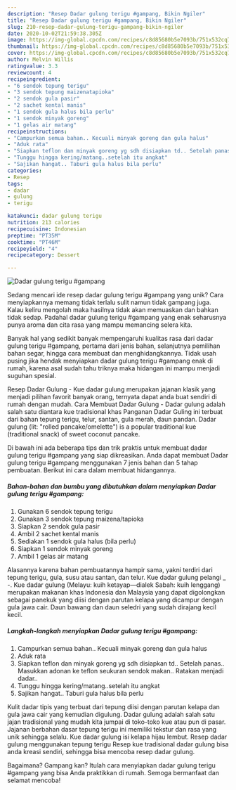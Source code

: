 ```yaml
---
description: "Resep Dadar gulung terigu #gampang, Bikin Ngiler"
title: "Resep Dadar gulung terigu #gampang, Bikin Ngiler"
slug: 210-resep-dadar-gulung-terigu-gampang-bikin-ngiler
date: 2020-10-02T21:59:38.305Z
image: https://img-global.cpcdn.com/recipes/c8d85680b5e7093b/751x532cq70/dadar-gulung-terigu-gampang-foto-resep-utama.jpg
thumbnail: https://img-global.cpcdn.com/recipes/c8d85680b5e7093b/751x532cq70/dadar-gulung-terigu-gampang-foto-resep-utama.jpg
cover: https://img-global.cpcdn.com/recipes/c8d85680b5e7093b/751x532cq70/dadar-gulung-terigu-gampang-foto-resep-utama.jpg
author: Melvin Willis
ratingvalue: 3.3
reviewcount: 4
recipeingredient:
- "6 sendok tepung terigu"
- "3 sendok tepung maizenatapioka"
- "2 sendok gula pasir"
- "2 sachet kental manis"
- "1 sendok gula halus bila perlu"
- "1 sendok minyak goreng"
- "1 gelas air matang"
recipeinstructions:
- "Campurkan semua bahan.. Kecuali minyak goreng dan gula halus"
- "Aduk rata"
- "Siapkan teflon dan minyak goreng yg sdh disiapkan td.. Setelah panas.. Masukkan adonan ke teflon seukuran sendok makan.. Ratakan menjadi dadar.."
- "Tunggu hingga kering/matang..setelah itu angkat"
- "Sajikan hangat.. Taburi gula halus bila perlu"
categories:
- Resep
tags:
- dadar
- gulung
- terigu

katakunci: dadar gulung terigu 
nutrition: 213 calories
recipecuisine: Indonesian
preptime: "PT35M"
cooktime: "PT46M"
recipeyield: "4"
recipecategory: Dessert

---
```



![Dadar gulung terigu #gampang](https://img-global.cpcdn.com/recipes/c8d85680b5e7093b/751x532cq70/dadar-gulung-terigu-gampang-foto-resep-utama.jpg)

Sedang mencari ide resep dadar gulung terigu #gampang yang unik? Cara menyiapkannya memang tidak terlalu sulit namun tidak gampang juga. Kalau keliru mengolah maka hasilnya tidak akan memuaskan dan bahkan tidak sedap. Padahal dadar gulung terigu #gampang yang enak seharusnya punya aroma dan cita rasa yang mampu memancing selera kita.

Banyak hal yang sedikit banyak mempengaruhi kualitas rasa dari dadar gulung terigu #gampang, pertama dari jenis bahan, selanjutnya pemilihan bahan segar, hingga cara membuat dan menghidangkannya. Tidak usah pusing jika hendak menyiapkan dadar gulung terigu #gampang enak di rumah, karena asal sudah tahu triknya maka hidangan ini mampu menjadi suguhan spesial.

Resep Dadar Gulung - Kue dadar gulung merupakan jajanan klasik yang menjadi pilihan favorit banyak orang, ternyata dapat anda buat sendiri di rumah dengan mudah. Cara Membuat Dadar Gulung - Dadar gulung adalah salah satu diantara kue tradisional khas Panganan Dadar Guling ini terbuat dari bahan tepung terigu, telur, santan, gula merah, daun pandan. Dadar gulung (lit: &#34;rolled pancake/omelette&#34;) is a popular traditional kue (traditional snack) of sweet coconut pancake.


Di bawah ini ada beberapa tips dan trik praktis untuk membuat dadar gulung terigu #gampang yang siap dikreasikan. Anda dapat membuat Dadar gulung terigu #gampang menggunakan 7 jenis bahan dan 5 tahap pembuatan. Berikut ini cara dalam membuat hidangannya.

<!--inarticleads1-->

##### Bahan-bahan dan bumbu yang dibutuhkan dalam menyiapkan Dadar gulung terigu #gampang:

1. Gunakan 6 sendok tepung terigu
1. Gunakan 3 sendok tepung maizena/tapioka
1. Siapkan 2 sendok gula pasir
1. Ambil 2 sachet kental manis
1. Sediakan 1 sendok gula halus (bila perlu)
1. Siapkan 1 sendok minyak goreng
1. Ambil 1 gelas air matang


Alasannya karena bahan pembuatannya hampir sama, yakni terdiri dari tepung terigu, gula, susu atau santan, dan telur. Kue dadar gulung pelangi _ -. Kue dadar gulung (Melayu: kuih ketayap—dialek Sabah: kuih lenggang) merupakan makanan khas Indonesia dan Malaysia yang dapat digolongkan sebagai panekuk yang diisi dengan parutan kelapa yang dicampur dengan gula jawa cair. Daun bawang dan daun seledri yang sudah dirajang kecil kecil. 

<!--inarticleads2-->

##### Langkah-langkah menyiapkan Dadar gulung terigu #gampang:

1. Campurkan semua bahan.. Kecuali minyak goreng dan gula halus
1. Aduk rata
1. Siapkan teflon dan minyak goreng yg sdh disiapkan td.. Setelah panas.. Masukkan adonan ke teflon seukuran sendok makan.. Ratakan menjadi dadar..
1. Tunggu hingga kering/matang..setelah itu angkat
1. Sajikan hangat.. Taburi gula halus bila perlu


Kulit dadar tipis yang terbuat dari tepung diisi dengan parutan kelapa dan gula jawa cair yang kemudian digulung. Dadar gulung adalah salah satu jajan tradisional yang mudah kita jumpai di toko-toko kue atau pun di pasar. Jajanan berbahan dasar tepung terigu ini memiliki tekstur dan rasa yang unik sehingga selalu. Kue dadar gulung isi kelapa hijau lembut. Resep dadar gulung menggunakan tepung terigu Resep kue tradisional dadar gulung bisa anda kreasi sendiri, sehingga bisa mencoba resep dadar gulung. 

Bagaimana? Gampang kan? Itulah cara menyiapkan dadar gulung terigu #gampang yang bisa Anda praktikkan di rumah. Semoga bermanfaat dan selamat mencoba!
